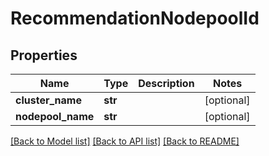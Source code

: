 # RecommendationNodepoolId

## Properties
Name | Type | Description | Notes
------------ | ------------- | ------------- | -------------
**cluster_name** | **str** |  | [optional] 
**nodepool_name** | **str** |  | [optional] 

[[Back to Model list]](../README.md#documentation-for-models) [[Back to API list]](../README.md#documentation-for-api-endpoints) [[Back to README]](../README.md)

